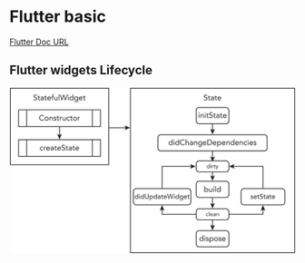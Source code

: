 # Flutter basic

<a href="https://docs.flutter.dev/?_gl=1*140oju3*_up*MQ..*_ga*MTQ0OTUzNzQ1Ny4xNzIxMTMxNDUw*_ga_04YGWK0175*MTcyMTEzMTQ0OS4xLjAuMTcyMTEzMTQ0OS4wLjAuMA..">Flutter Doc URL</a>

## Flutter widgets Lifecycle

![alt text](image.png)
